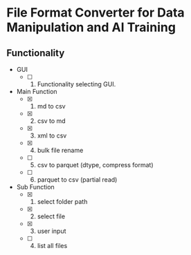 # File Format Converter for Data Manipulation and AI Training

## Functionality
- GUI
    - [ ] 1. Functionality selecting GUI.
- Main Function
    - [x] 1. md to csv
    - [x] 2. csv to md
    - [x] 3. xml to csv
    - [x] 4. bulk file rename
    - [ ] 5. csv to parquet (dtype, compress format)
    - [ ] 6. parquet to csv (partial read)
- Sub Function
    - [x] 1. select folder path
    - [x] 2. select file
    - [x] 3. user input
    - [ ] 4. list all files